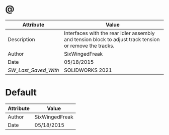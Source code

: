 # @
| Attribute | Value |
| ---  | ---     |
| Description | Interfaces with the rear idler assembly and tension block to adjust track tension or remove the tracks. |
| Author | SixWingedFreak |
| Date | 05/18/2015 |
| _SW_Last_Saved_With_ | SOLIDWORKS 2021 |
# Default
| Attribute | Value |
| ---  | ---     |
| Author | SixWingedFreak |
| Date | 05/18/2015 |

